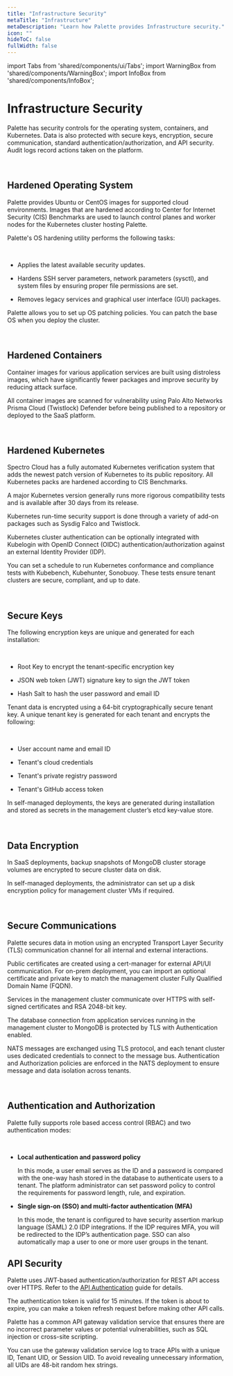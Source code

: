 ```yaml
---
title: "Infrastructure Security"
metaTitle: "Infrastructure"
metaDescription: "Learn how Palette provides Infrastructure security."
icon: ""
hideToC: false
fullWidth: false
---
```


import Tabs from 'shared/components/ui/Tabs';
import WarningBox from 'shared/components/WarningBox';
import InfoBox from 'shared/components/InfoBox';

# Infrastructure Security

Palette has security controls for the operating system, containers, and Kubernetes. Data is also protected with secure keys, encryption, secure communication, standard authentication/authorization, and API security. Audit logs record actions taken on the platform.

<br />

## Hardened Operating System

Palette provides Ubuntu or CentOS images for supported cloud environments. Images that are hardened according to Center for Internet Security (CIS) Benchmarks are used to launch control planes and worker nodes for the Kubernetes cluster hosting Palette. 

Palette's OS hardening utility performs the following tasks:

<br />

- Applies the latest available security updates.


- Hardens SSH server parameters, network parameters (sysctl), and system files by ensuring proper file permissions are set.


- Removes legacy services and graphical user interface (GUI) packages.

Palette allows you to set up OS patching policies. You can patch the base OS when you deploy the cluster.

<br />

## Hardened Containers

Container images for various application services are built using distroless images, which have significantly fewer packages and improve security by reducing attack surface.

All container images are scanned for vulnerability using Palo Alto Networks Prisma Cloud (Twistlock) Defender before being published to a repository or deployed to the SaaS platform.

<br />

## Hardened Kubernetes

Spectro Cloud has a fully automated Kubernetes verification system that adds the newest patch version of Kubernetes to its public repository. All Kubernetes packs are hardened according to CIS Benchmarks.

A major Kubernetes version generally runs more rigorous compatibility tests and is available after 30 days from its release.

Kubernetes run-time security support is done through a variety of add-on packages such as Sysdig Falco and Twistlock.

Kubernetes cluster authentication can be optionally integrated with Kubelogin with OpenID Connect (OIDC) authentication/authorization against an external Identity Provider (IDP).

You can set a schedule to run Kubernetes conformance and compliance tests with Kubebench, Kubehunter, Sonobuoy. These tests ensure tenant clusters are secure, compliant, and up to date.

<br />

## Secure Keys 

The following encryption keys are unique and generated for each installation:

<br />

- Root Key to encrypt the tenant-specific encryption key


- JSON web token (JWT) signature key to sign the JWT token


- Hash Salt to hash the user password and email ID

Tenant data is encrypted using a 64-bit cryptographically secure tenant key. A unique tenant key is generated for each tenant and encrypts the following:

<br />

- User account name and email ID


- Tenant's cloud credentials


- Tenant's private registry password


- Tenant's GitHub access token

In self-managed deployments, the keys are generated during installation and stored as secrets in the management cluster’s etcd key-value store.

<br />

## Data Encryption

In SaaS deployments, backup snapshots of MongoDB cluster storage volumes are encrypted to secure cluster data on disk.

In self-managed deployments, the administrator can set up a disk encryption policy for management cluster VMs if required.

<br />

## Secure Communications

Palette secures data in motion using an encrypted Transport Layer Security (TLS) communication channel for all internal and external interactions. 

Public certificates are created using a cert-manager for external API/UI communication. For on-prem deployment, you can import an optional certificate and private key to match the management cluster Fully Qualified Domain Name (FQDN).

Services in the management cluster communicate over HTTPS with self-signed certificates and RSA 2048-bit key.

The database connection from application services running in the management cluster to MongoDB is protected by TLS with Authentication enabled. 

NATS messages are exchanged using TLS protocol, and each tenant cluster uses dedicated credentials to connect to the message bus. Authentication and Authorization policies are enforced in the NATS deployment to ensure message and data isolation across tenants. 

<br />

## Authentication and Authorization

Palette fully supports role based access control (RBAC) and two authentication modes:

<br />

- **Local authentication and password policy** <br />

    In this mode, a user email serves as the ID and a password is compared with the one-way hash stored in the database to authenticate users to a tenant. The platform administrator can set password policy to control the requirements for password length, rule, and expiration.


- **Single sign-on (SSO) and multi-factor authentication (MFA)** <br />

    In this mode, the tenant is configured to have security assertion markup language (SAML) 2.0 IDP integrations. If the IDP requires MFA, you will be redirected to the IDP’s authentication page. SSO can also automatically map a user to one or more user groups in the tenant.


## API Security

Palette uses JWT-based authentication/authorization for REST API access over HTTPS.  Refer to the [API Authentication](https://docs.spectrocloud.com/api/v1/auth/) guide for details.

The authentication token is valid for 15 minutes. If the token is about to expire, you can make a token refresh request before making other API calls. 

Palette has a common API gateway validation service that ensures there are no incorrect parameter values or potential vulnerabilities, such as SQL injection or cross-site scripting.

You can use the gateway validation service log to trace APIs with a unique ID, Tenant UID, or Session UID. To avoid revealing unnecessary information, all UIDs are 48-bit random hex strings.

<br />

<br />

<br />

<br />
